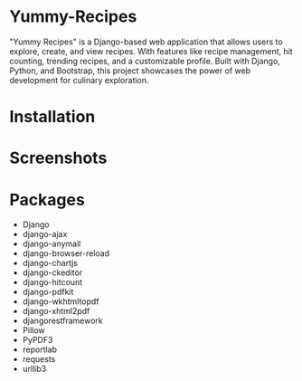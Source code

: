 # Yummy-Recipes
"Yummy Recipes" is a Django-based web application that allows users to explore, create, and view recipes. With features like recipe management, hit counting, trending recipes, and a customizable profile. Built with Django, Python, and Bootstrap, this project showcases the power of web development for culinary exploration.

# Installation 

# Screenshots


# Packages
* Django
* django-ajax
* django-anymail
* django-browser-reload
* django-chartjs
* django-ckeditor
* django-hitcount
* django-pdfkit
* django-wkhtmltopdf
* django-xhtml2pdf
* djangorestframework
* Pillow
* PyPDF3
* reportlab
* requests
* urllib3
